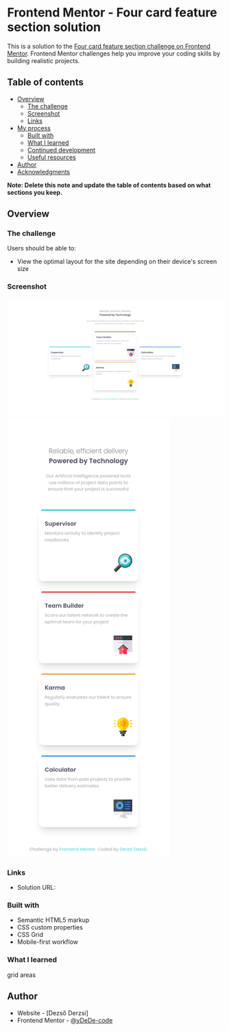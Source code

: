 # Frontend Mentor - Four card feature section solution

This is a solution to the [Four card feature section challenge on Frontend Mentor](https://www.frontendmentor.io/challenges/four-card-feature-section-weK1eFYK). Frontend Mentor challenges help you improve your coding skills by building realistic projects. 

## Table of contents

- [Overview](#overview)
  - [The challenge](#the-challenge)
  - [Screenshot](#screenshot)
  - [Links](#links)
- [My process](#my-process)
  - [Built with](#built-with)
  - [What I learned](#what-i-learned)
  - [Continued development](#continued-development)
  - [Useful resources](#useful-resources)
- [Author](#author)
- [Acknowledgments](#acknowledgments)

**Note: Delete this note and update the table of contents based on what sections you keep.**

## Overview

### The challenge

Users should be able to:

- View the optimal layout for the site depending on their device's screen size

### Screenshot

![](screenshots/screenshot-desktop.png)
![](screenshots/screenshot-mobile.png)



### Links

- Solution URL: [](https://frontendmentor-four-card-project.netlify.app/)

### Built with

- Semantic HTML5 markup
- CSS custom properties
- CSS Grid
- Mobile-first workflow


### What I learned
grid areas


## Author

- Website - [Dezső Derzsi]
- Frontend Mentor - [@yDeDe-code](https://www.frontendmentor.io/profile/DeDe-code)
